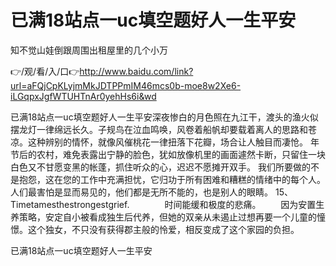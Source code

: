 # 已满18站点一uc填空题好人一生平安
知不觉山娃倒跟周围出租屋里的几个小万

👉/观/看/入/口👉http://www.baidu.com/link?url=aFQjCpKLyjmMkJDTPPmIM46mcs0b-moe8w2Xe6-iLGqpxJgfWTUHTnAr0yehHs6i&wd

已满18站点一uc填空题好人一生平安深夜惨白的月色照在九江干，渡头的渔火似摆龙灯一律绵远长久。子规鸟在泣血鸣唤，风卷着船帆却要载着离人的思路和苍凉。这种辨别的情怀，就像风催桃花一律扭落下花瓣，场合让人触目而凄怆。
年节后的农村，难免表露出宁静的脸色，犹如放像机里的画面遽然卡断，只留住一块白色又不甘愿变黑的帐蓬，抓住听众的心，迟迟不愿摊开双手。
我们所要做的不是抱怨，这在您的工作中充满担忧，它归功于所有困难和糟糕的情绪中的每个人。人们最害怕是显而易见的，他们都是无所不能的，也是别人的眼睛。
	15、Timetamesthestrongestgrief.　　　　时间能缓和极度的悲痛。
　　因为安置生养策略，安定自小被看成独生后代养，但她的双亲从未遏止过想再要一个儿童的憧憬。这个独女，不只没有获得郡主般的怜爱，相反变成了这个家园的负担。

已满18站点一uc填空题好人一生平安
